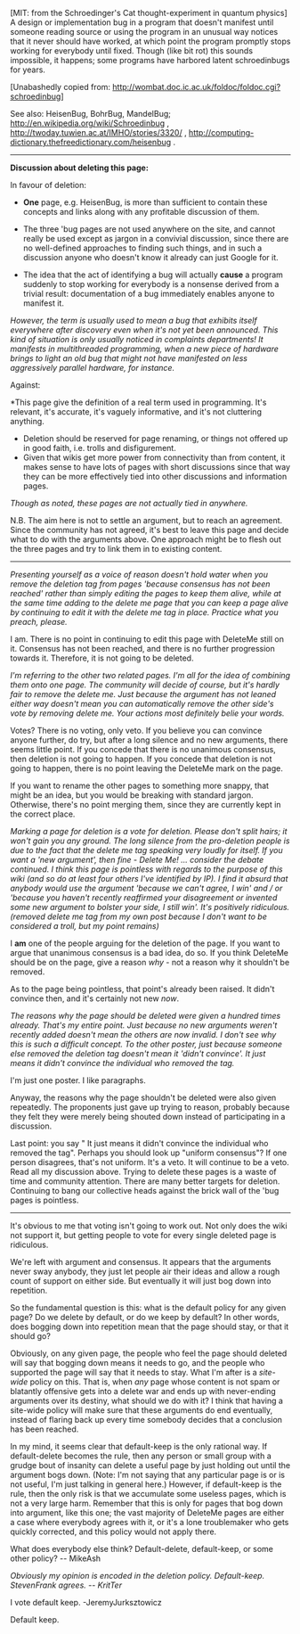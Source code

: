 [MIT: from the Schroedinger's Cat thought-experiment in quantum physics] A design or implementation bug in a program that doesn't manifest until someone reading source or using the program in an unusual way notices that it never should have worked, at which point the program promptly stops working for everybody until fixed. Though (like bit rot) this sounds impossible, it happens; some programs have harbored latent schroedinbugs for years.

[Unabashedly copied from: http://wombat.doc.ic.ac.uk/foldoc/foldoc.cgi?schroedinbug]

See also: HeisenBug, BohrBug, MandelBug; http://en.wikipedia.org/wiki/Schroedinbug , http://twoday.tuwien.ac.at/IMHO/stories/3320/ , http://computing-dictionary.thefreedictionary.com/heisenbug .

----
**Discussion about deleting this page:**

In favour of deletion:

* **One** page, e.g. HeisenBug, is more than sufficient to contain these concepts and links along with any profitable discussion of them.
* The three 'bug pages are not used anywhere on the site, and cannot really be used except as jargon in a convivial discussion, since there are no well-defined approaches to finding such things, and in such a discussion anyone who doesn't know it already can just Google for it.

* The idea that the act of identifying a bug will actually **cause** a program suddenly to stop working for everybody is a nonsense derived from a trivial result: documentation of a bug immediately enables anyone to manifest it.

*However, the term is usually used to mean a bug that exhibits itself everywhere after discovery even when it's not yet been announced. This kind of situation is only usually noticed in complaints departments! It manifests in multithreaded programming, when a new piece of hardware brings to light an old bug that might not have manifested on less aggressively parallel hardware, for instance.*



Against:

*This page give the definition of a real term used in programming. It's relevant, it's accurate, it's vaguely informative, and it's not cluttering anything.
* Deletion should be reserved for page renaming, or things not offered up in good faith, i.e. trolls and disfigurement.
* Given that wikis get more power from connectivity than from content, it makes sense to have lots of pages with short discussions since that way they can be more effectively tied into other discussions and information pages.

*Though as noted, these pages are not actually tied in anywhere.*


N.B. The aim here is not to settle an argument, but to reach an agreement. Since the community has not agreed, it's best to leave this page and decide what to do with the arguments above. One approach might be to flesh out the three pages and try to link them in to existing content.

----

*Presenting yourself as a voice of reason doesn't hold water when you remove the deletion tag from pages 'because consensus has not been reached' rather than simply editing the pages to keep them alive, while at the same time adding to the delete me page that you can keep a page alive by continuing to edit it with the delete me tag in place. Practice what you preach, please.*

I am. There is no point in continuing to edit this page with DeleteMe still on it. Consensus has not been reached, and there is no further progression towards it. Therefore, it is not going to be deleted.

*I'm referring to the other two related pages. I'm all for the idea of combining them onto one page. The community will decide of course, but it's hardly fair to remove the delete me. Just because the argument has not leaned either way doesn't mean you can automatically remove the other side's vote by removing delete me. Your actions most definitely belie your words.*

Votes? There is no voting, only veto. If you believe you can convince anyone further, do try, but after a long silence and no new arguments, there seems little point. If you concede that there is no unanimous consensus, then deletion is not going to happen. If you concede that deletion is not going to happen, there is no point leaving the DeleteMe mark on the page.

If you want to rename the other pages to something more snappy, that might be an idea, but you would be breaking with standard jargon. Otherwise, there's no point merging them, since they are currently kept in the correct place.

*Marking a page for deletion is a vote for deletion. Please don't split hairs; it won't gain you any ground. The long silence from the pro-deletion people is due to the fact that the delete me tag speaking very loudly for itself. If you want a 'new argument', then fine - Delete Me! ... consider the debate continued. I think this page is pointless with regards to the purpose of this wiki (and so do at least four others I've identified by IP). I find it absurd that anybody would use the argument  'because we can't agree, I win' and / or 'because you haven't recently reaffirmed your disagreement or invented some new argument to bolster your side, I still win'. It's positively ridiculous. (removed delete me tag from my own post because I don't want to be considered a troll, but my point remains)*

I **am** one of the people arguing for the deletion of the page. If you want to argue that unanimous consensus is a bad idea, do so. If you think DeleteMe should be on the page, give a reason *why* - not a reason why it shouldn't be removed.

As to the page being pointless, that point's already been raised. It didn't convince then, and it's certainly not new *now*.

*The reasons why the page should be deleted were given a hundred times already. That's my entire point. Just because no new arguments weren't recently added doesn't mean the others are now invalid. I don't see why this is such a difficult concept. To the other poster, just because someone else removed the deletion tag doesn't mean it 'didn't convince'. It just means it didn't convince the individual who removed the tag.*

I'm just one poster. I like paragraphs.

Anyway, the reasons why the page shouldn't be deleted were also given repeatedly. The proponents just gave up trying to reason, probably because they felt they were merely being shouted down instead of participating in a discussion.

Last point: you say " It just means it didn't convince the individual who removed the tag". Perhaps you should look up "uniform consensus"? If one person disagrees, that's not uniform. It's a veto. It will continue to be a veto. Read all my discussion above. Trying to delete these pages is a waste of time and community attention. There are many better targets for deletion. Continuing to bang our collective heads against the brick wall of the 'bug pages is pointless.

----

It's obvious to me that voting isn't going to work out. Not only does the wiki not support it, but getting people to vote for every single deleted page is ridiculous.

We're left with argument and consensus. It appears that the arguments never sway anybody, they just let people air their ideas and allow a rough count of support on either side. But eventually it will just bog down into repetition.

So the fundamental question is this: what is the default policy for any given page? Do we delete by default, or do we keep by default? In other words, does bogging down into repetition mean that the page should stay, or that it should go?

Obviously, on any given page, the people who feel the page should deleted will say that bogging down means it needs to go, and the people who supported the page will say that it needs to stay. What I'm after is a *site-wide* policy on this. That is, when *any* page whose content is not spam or blatantly offensive gets into a delete war and ends up with never-ending arguments over its destiny, what should we do with it? I think that having a site-wide policy will make sure that these arguments do end eventually, instead of flaring back up every time somebody decides that a conclusion has been reached.

In my mind, it seems clear that default-keep is the only rational way. If default-delete becomes the rule, then any person or small group with a grudge bout of insanity can delete a useful page by just holding out until the argument bogs down. (Note: I'm not saying that any particular page is or is not useful, I'm just talking in general here.) However, if default-keep is the rule, then the only risk is that we accumulate some useless pages, which is not a very large harm. Remember that this is only for pages that bog down into argument, like this one; the vast majority of DeleteMe pages are either a case where everybody agrees with it, or it's a lone troublemaker who gets quickly corrected, and this policy would not apply there.

What does everybody else think? Default-delete, default-keep, or some other policy? -- MikeAsh

*Obviously my opinion is encoded in the deletion policy. Default-keep. StevenFrank agrees. -- KritTer*

I vote default keep. -JeremyJurksztowicz

Default keep.
